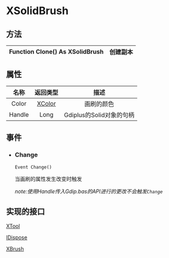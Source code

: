 # XSolidBrush



## 方法
|Function Clone() As XSolidBrush|创建副本|
|:---:|:---:|

## 属性
| 名称| 返回类型 | 描述|
| :---:|:---:|:---:|
| Color |[XColor](XColor.md)|画刷的颜色|
|Handle|Long|Gdiplus的Solid对象的句柄|

## 事件

*  ###  **Change**
   ```
   Event Change()
    ```
   当画刷的属性发生改变时触发


   *note:使用Handle传入Gdip.bas的API进行的更改不会触发`Change`*

## 实现的接口
[XTool](XTool.md)

[IDispose](IDispose.md)

[XBrush](XBrush.md)